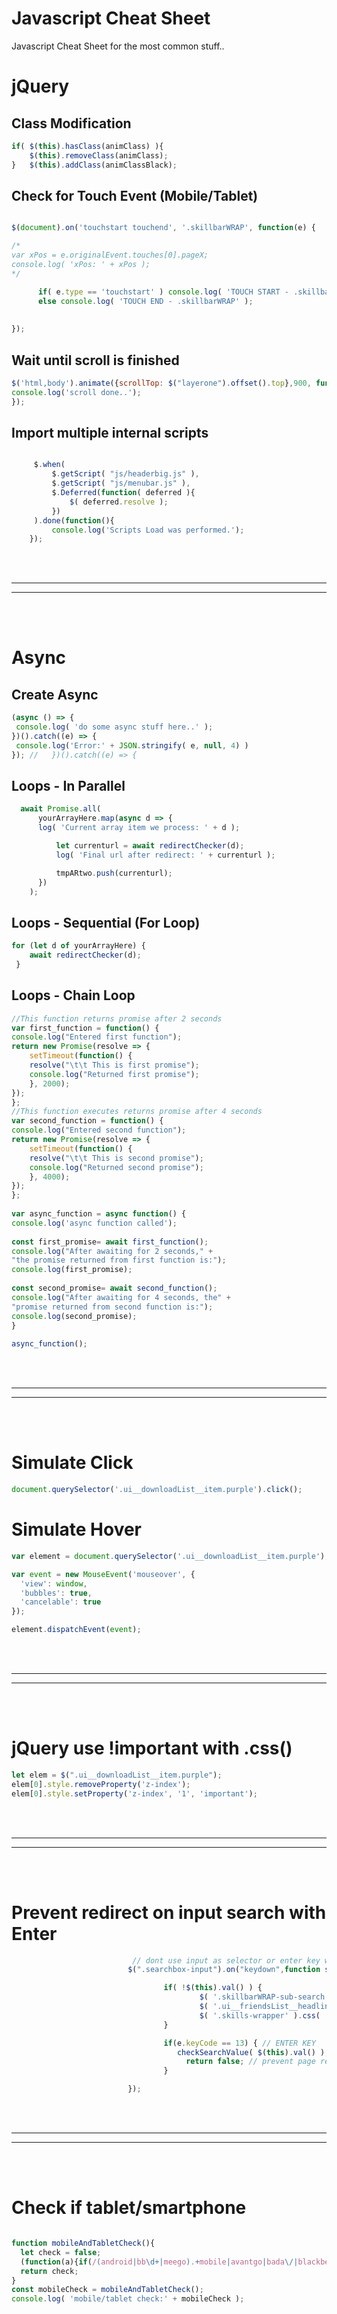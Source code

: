 # Javascript Cheat Sheet
Javascript Cheat Sheet for the most common stuff..

# jQuery

## Class Modification
```javascript
if( $(this).hasClass(animClass) ){
    $(this).removeClass(animClass);
}   $(this).addClass(animClassBlack);
```

## Check for Touch Event (Mobile/Tablet)
```javascript

$(document).on('touchstart touchend', '.skillbarWRAP', function(e) {

/*
var xPos = e.originalEvent.touches[0].pageX;
console.log( 'xPos: ' + xPos );
*/

      if( e.type == 'touchstart' ) console.log( 'TOUCH START - .skillbarWRAP' );  
      else console.log( 'TOUCH END - .skillbarWRAP' );
      
      
});

```

## Wait until scroll is finished
```javascript
$('html,body').animate({scrollTop: $("layerone").offset().top},900, function() {
console.log('scroll done..');
});
```


## Import multiple internal scripts
```javascript

     $.when(
         $.getScript( "js/headerbig.js" ),
         $.getScript( "js/menubar.js" ),
         $.Deferred(function( deferred ){
             $( deferred.resolve );
         })
     ).done(function(){
         console.log('Scripts Load was performed.');
    });
```

<br />
<br />


 _____________________________________________________
 _____________________________________________________


<br />
<br />


# Async

## Create Async
```javascript
(async () => {
 console.log( 'do some async stuff here..' );
})().catch((e) => {
 console.log('Error:' + JSON.stringify( e, null, 4) )
}); //   })().catch((e) => {
```


## Loops - In Parallel
```javascript
  await Promise.all(
      yourArrayHere.map(async d => {
      log( 'Current array item we process: ' + d );

          let currenturl = await redirectChecker(d);
          log( 'Final url after redirect: ' + currenturl );

          tmpARtwo.push(currenturl);
      }) 
    );
```

## Loops - Sequential (For Loop)
```javascript
for (let d of yourArrayHere) {
    await redirectChecker(d);
 }
```

## Loops - Chain Loop
```javascript
//This function returns promise after 2 seconds
var first_function = function() { 
console.log("Entered first function"); 
return new Promise(resolve => { 
    setTimeout(function() { 
    resolve("\t\t This is first promise"); 
    console.log("Returned first promise"); 
    }, 2000); 
}); 
}; 
//This function executes returns promise after 4 seconds
var second_function = function() { 
console.log("Entered second function"); 
return new Promise(resolve => { 
    setTimeout(function() { 
    resolve("\t\t This is second promise"); 
    console.log("Returned second promise"); 
    }, 4000); 
}); 
}; 
  
var async_function = async function() { 
console.log('async function called'); 
  
const first_promise= await first_function(); 
console.log("After awaiting for 2 seconds," + 
"the promise returned from first function is:"); 
console.log(first_promise); 
  
const second_promise= await second_function(); 
console.log("After awaiting for 4 seconds, the" +  
"promise returned from second function is:"); 
console.log(second_promise); 
} 
  
async_function();   
```

<br />
<br />


 _____________________________________________________
 _____________________________________________________


<br />
<br />

# Simulate Click
```javascript
document.querySelector('.ui__downloadList__item.purple').click();
```

# Simulate Hover
```javascript
var element = document.querySelector('.ui__downloadList__item.purple');

var event = new MouseEvent('mouseover', {
  'view': window,
  'bubbles': true,
  'cancelable': true
});

element.dispatchEvent(event);
```


<br />
<br />


 _____________________________________________________
 _____________________________________________________


<br />
<br />

# jQuery use !important with .css()
```javascript
let elem = $(".ui__downloadList__item.purple");
elem[0].style.removeProperty('z-index');
elem[0].style.setProperty('z-index', '1', 'important');
```


<br />
<br />


 _____________________________________________________
 _____________________________________________________


<br />
<br />

# Prevent redirect on input search with Enter
```javascript
                           // dont use input as selector or enter key will reload page.. Use always custom class/id
                          $(".searchbox-input").on("keydown",function search(e) {

                                  if( !$(this).val() ) {
                                          $( '.skillbarWRAP-sub-search' ).css( 'display', 'none' );
                                          $( '.ui__friendsList__headline' ).css( 'display', 'block' );
                                          $( '.skills-wrapper' ).css( 'display', 'flex' );
                                  }

                                  if(e.keyCode == 13) { // ENTER KEY
                                     checkSearchValue( $(this).val() );
                                       return false; // prevent page reload on enter
                                  }

                          });

```  


<br />
<br />


 _____________________________________________________
 _____________________________________________________


<br />
<br />

# Check if tablet/smartphone
```javascript

function mobileAndTabletCheck(){
  let check = false;
  (function(a){if(/(android|bb\d+|meego).+mobile|avantgo|bada\/|blackberry|blazer|compal|elaine|fennec|hiptop|iemobile|ip(hone|od)|iris|kindle|lge |maemo|midp|mmp|mobile.+firefox|netfront|opera m(ob|in)i|palm( os)?|phone|p(ixi|re)\/|plucker|pocket|psp|series(4|6)0|symbian|treo|up\.(browser|link)|vodafone|wap|windows ce|xda|xiino|android|ipad|playbook|silk/i.test(a)||/1207|6310|6590|3gso|4thp|50[1-6]i|770s|802s|a wa|abac|ac(er|oo|s\-)|ai(ko|rn)|al(av|ca|co)|amoi|an(ex|ny|yw)|aptu|ar(ch|go)|as(te|us)|attw|au(di|\-m|r |s )|avan|be(ck|ll|nq)|bi(lb|rd)|bl(ac|az)|br(e|v)w|bumb|bw\-(n|u)|c55\/|capi|ccwa|cdm\-|cell|chtm|cldc|cmd\-|co(mp|nd)|craw|da(it|ll|ng)|dbte|dc\-s|devi|dica|dmob|do(c|p)o|ds(12|\-d)|el(49|ai)|em(l2|ul)|er(ic|k0)|esl8|ez([4-7]0|os|wa|ze)|fetc|fly(\-|_)|g1 u|g560|gene|gf\-5|g\-mo|go(\.w|od)|gr(ad|un)|haie|hcit|hd\-(m|p|t)|hei\-|hi(pt|ta)|hp( i|ip)|hs\-c|ht(c(\-| |_|a|g|p|s|t)|tp)|hu(aw|tc)|i\-(20|go|ma)|i230|iac( |\-|\/)|ibro|idea|ig01|ikom|im1k|inno|ipaq|iris|ja(t|v)a|jbro|jemu|jigs|kddi|keji|kgt( |\/)|klon|kpt |kwc\-|kyo(c|k)|le(no|xi)|lg( g|\/(k|l|u)|50|54|\-[a-w])|libw|lynx|m1\-w|m3ga|m50\/|ma(te|ui|xo)|mc(01|21|ca)|m\-cr|me(rc|ri)|mi(o8|oa|ts)|mmef|mo(01|02|bi|de|do|t(\-| |o|v)|zz)|mt(50|p1|v )|mwbp|mywa|n10[0-2]|n20[2-3]|n30(0|2)|n50(0|2|5)|n7(0(0|1)|10)|ne((c|m)\-|on|tf|wf|wg|wt)|nok(6|i)|nzph|o2im|op(ti|wv)|oran|owg1|p800|pan(a|d|t)|pdxg|pg(13|\-([1-8]|c))|phil|pire|pl(ay|uc)|pn\-2|po(ck|rt|se)|prox|psio|pt\-g|qa\-a|qc(07|12|21|32|60|\-[2-7]|i\-)|qtek|r380|r600|raks|rim9|ro(ve|zo)|s55\/|sa(ge|ma|mm|ms|ny|va)|sc(01|h\-|oo|p\-)|sdk\/|se(c(\-|0|1)|47|mc|nd|ri)|sgh\-|shar|sie(\-|m)|sk\-0|sl(45|id)|sm(al|ar|b3|it|t5)|so(ft|ny)|sp(01|h\-|v\-|v )|sy(01|mb)|t2(18|50)|t6(00|10|18)|ta(gt|lk)|tcl\-|tdg\-|tel(i|m)|tim\-|t\-mo|to(pl|sh)|ts(70|m\-|m3|m5)|tx\-9|up(\.b|g1|si)|utst|v400|v750|veri|vi(rg|te)|vk(40|5[0-3]|\-v)|vm40|voda|vulc|vx(52|53|60|61|70|80|81|83|85|98)|w3c(\-| )|webc|whit|wi(g |nc|nw)|wmlb|wonu|x700|yas\-|your|zeto|zte\-/i.test(a.substr(0,4))) check = true;})(navigator.userAgent||navigator.vendor||window.opera);
  return check;
}
const mobileCheck = mobileAndTabletCheck();
console.log( 'mobile/tablet check:' + mobileCheck );


```  

